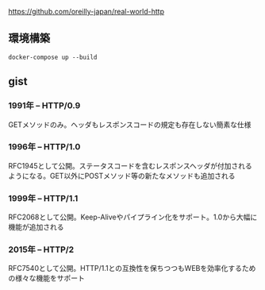 https://github.com/oreilly-japan/real-world-http

## 環境構築

```
docker-compose up --build
```

## gist

### 1991年 – HTTP/0.9

GETメソッドのみ。ヘッダもレスポンスコードの規定も存在しない簡素な仕様

### 1996年 – HTTP/1.0

RFC1945として公開。ステータスコードを含むレスポンスヘッダが付加されるようになる。GET以外にPOSTメソッド等の新たなメソッドも追加される

### 1999年 – HTTP/1.1

RFC2068として公開。Keep-Aliveやパイプライン化をサポート。1.0から大幅に機能が追加される

### 2015年 – HTTP/2

RFC7540として公開。HTTP/1.1との互換性を保ちつつもWEBを効率化するための様々な機能をサポート
